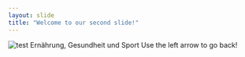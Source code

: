 ```yaml
---
layout: slide
title: "Welcome to our second slide!"
---
```

![test](https://www.bodensee.de/extension/portal-bodensee/var/storage/images/media/bibliothek/ausflugsziele/saentis/schwaegalp-mit-saentisgipfel/28902-1-ger-DE/schwaegalp-mit-saentisgipfel_front_large.jpg)
Ernährung, Gesundheit und Sport 
Use the left arrow to go back!

